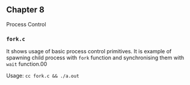 ## Chapter 8

Process Control

### `fork.c`

It shows usage of basic process control primitives.
It is example of spawning child process with `fork` function and synchronising them with `wait` function.00

Usage:
`cc fork.c && ./a.out`
